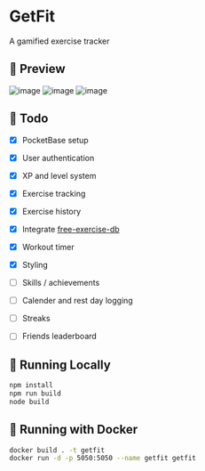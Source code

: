 # GetFit
A gamified exercise tracker

## 📸 Preview
![image](https://github.com/user-attachments/assets/7554bc00-63a8-4676-bfd6-78781851b238)
![image](https://github.com/user-attachments/assets/9abbb02b-7c5d-4877-a337-77b16a53995e)
![image](https://github.com/user-attachments/assets/ac28a5c7-8955-4c7f-8d95-06a6b757ca14)

## 📝 Todo
- [x] PocketBase setup
- [x] User authentication
- [x] XP and level system
- [x] Exercise tracking
- [x] Exercise history
- [x] Integrate [free-exercise-db](https://github.com/yuhonas/free-exercise-db)
- [x] Workout timer
- [x] Styling
- [ ] Skills / achievements
- [ ] Calender and rest day logging
- [ ] Streaks
- [ ] Friends leaderboard


## 📍 Running Locally
```bash
npm install
npm run build
node build
```

## 🐳 Running with Docker
```bash
docker build . -t getfit
docker run -d -p 5050:5050 --name getfit getfit
```